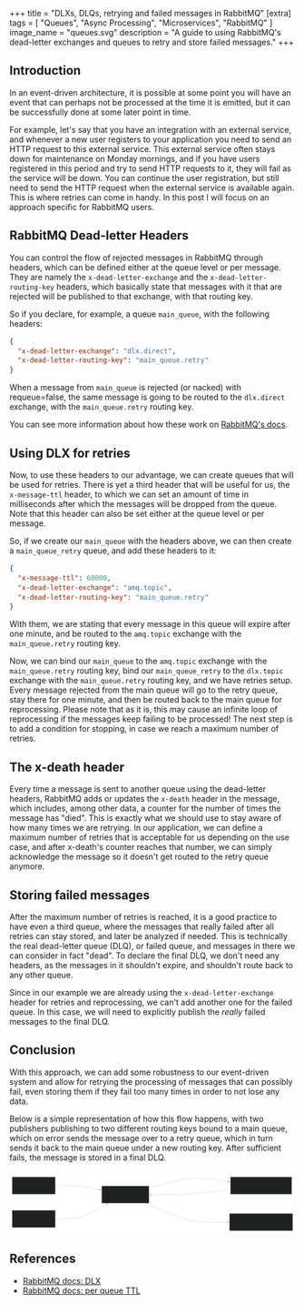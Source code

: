 +++
title = "DLXs, DLQs, retrying and failed messages in RabbitMQ"
[extra]
tags = [ "Queues", "Async Processing", "Microservices", "RabbitMQ" ]
image_name = "queues.svg"
description = "A guide to using RabbitMQ's dead-letter exchanges and queues to retry and store failed messages."
+++

## Introduction

In an event-driven architecture, it is possible at some point you will have an event that can perhaps
not be processed at the time it is emitted, but it can be successfully done at some later point in
time.

For example, let's say that you have an integration with an external service, and whenever a new
user registers to your application you need to send an HTTP request to this external service. This
external service often stays down for maintenance on Monday mornings, and if you have users registered
in this period and try to send HTTP requests to it, they will fail as the service will be down.
You can continue the user registration, but still need to send the HTTP request when the external service
is available again. This is where retries can come in handy. In this post I will focus on an approach
specific for RabbitMQ users.

## RabbitMQ Dead-letter Headers

You can control the flow of rejected messages in RabbitMQ through headers, which can be defined either
at the queue level or per message. They are namely the `x-dead-letter-exchange` and the
`x-dead-letter-routing-key` headers, which basically state that messages with it that are rejected
will be published to that exchange, with that routing key.

So if you declare, for example, a queue `main_queue`, with the following headers:

```json
{
  "x-dead-letter-exchange": "dlx.direct",
  "x-dead-letter-routing-key": "main_queue.retry"
}
```

When a message from `main_queue` is rejected (or nacked) with requeue=false, the same message is
going to be routed to the `dlx.direct` exchange, with the `main_queue.retry` routing key.

You can see more information about how these work on [RabbitMQ's docs](https://www.rabbitmq.com/docs/dlx).

## Using DLX for retries

Now, to use these headers to our advantage, we can create queues that will be used for retries.
There is yet a third header that will be useful for us, the `x-message-ttl` header, to which
we can set an amount of time in milliseconds after which the messages will be dropped from the queue.
Note that this header can also be set either at the queue level or per message.

So, if we create our `main_queue` with the headers above, we can then create a `main_queue_retry`
queue, and add these headers to it:

```json
{
  "x-message-ttl": 60000,
  "x-dead-letter-exchange": "amq.topic",
  "x-dead-letter-routing-key": "main_queue.retry"
}
```

With them, we are stating that every message in this queue will expire after one minute, and be
routed to the `amq.topic` exchange with the `main_queue.retry` routing key.

Now, we can bind our `main_queue` to the `amq.topic` exchange with the `main_queue.retry` routing key,
bind our `main_queue_retry` to the `dlx.topic` exchange with the `main_queue.retry` routing key, and
we have retries setup. Every message rejected from the main queue will go to the retry queue, stay
there for one minute, and then be routed back to the main queue for reprocessing. Please note that
as it is, this may cause an infinite loop of reprocessing if the messages keep failing to be processed!
The next step is to add a condition for stopping, in case we reach a maximum number of retries.

## The x-death header

Every time a message is sent to another queue using the dead-letter headers, RabbitMQ adds or
updates the `x-death` header in the message, which includes, among other data, a counter
for the number of times the message has "died". This is exactly what we should use to stay aware of how many
times we are retrying. In our application, we can define a maximum number of retries that is
acceptable for us depending on the use case, and after x-death's counter reaches that number, we
can simply acknowledge the message so it doesn't get routed to the retry queue anymore.

## Storing failed messages

After the maximum number of retries is reached, it is a good practice to have even a third queue,
where the messages that really failed after all retries can stay stored, and later be analyzed if
needed. This is technically the real dead-letter queue (DLQ), or failed queue, and messages in there
we can consider in fact "dead". To declare the final DLQ, we don't need any headers, as the messages
in it shouldn't expire, and shouldn't route back to any other queue.

Since in our example we are already using the `x-dead-letter-exchange` header for retries and reprocessing,
we can't add another one for the failed queue. In this case, we will need to explicitly publish the
_really_ failed messages to the final DLQ.

## Conclusion

With this approach, we can add some robustness to our event-driven system and allow for retrying
the processing of messages that can possibly fail, even storing them if they fail too many times in
order to not lose any data.

Below is a simple representation of how this flow happens, with two publishers publishing to
two different routing keys bound to a main queue, which on error sends the message over to a retry queue,
which in turn sends it back to the main queue under a new routing key. After sufficient fails, the
message is stored in a final DLQ.

![Queue flow](/assets/queues.svg)

## References

- [RabbitMQ docs: DLX](https://www.rabbitmq.com/docs/dlx)
- [RabbitMQ docs: per queue TTL](https://www.rabbitmq.com/docs/ttl#per-queue-message-ttl)
